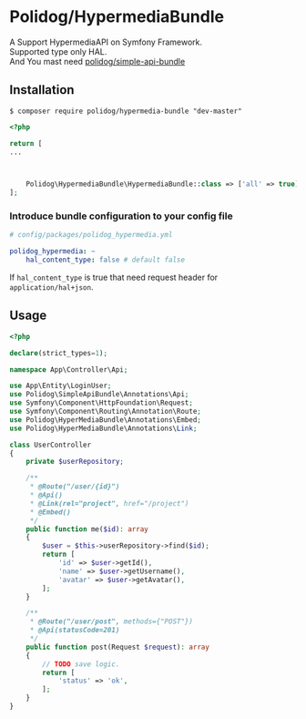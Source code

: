# Polidog/HypermediaBundle

A Support HypermediaAPI on Symfony Framework.  
Supported type only HAL.   
And You mast need [polidog/simple-api-bundle](https://packagist.org/packages/polidog/simple-api-bundle)

## Installation

```shell script
$ composer require polidog/hypermedia-bundle "dev-master" 
```

```php
<?php

return [
...



    Polidog\HypermediaBundle\HypermediaBundle::class => ['all' => true]
];

```

### Introduce bundle configuration to your config file

```yaml
# config/packages/polidog_hypermedia.yml

polidog_hypermedia: ~
    hal_content_type: false # default false
```

If `hal_content_type` is true that need request header for `application/hal+json`.


## Usage

```php
<?php

declare(strict_types=1);

namespace App\Controller\Api;

use App\Entity\LoginUser;
use Polidog\SimpleApiBundle\Annotations\Api;
use Symfony\Component\HttpFoundation\Request;
use Symfony\Component\Routing\Annotation\Route;
use Polidog\HyperMediaBundle\Annotations\Embed;
use Polidog\HyperMediaBundle\Annotations\Link;

class UserController
{
    private $userRepository;

    /**
     * @Route("/user/{id}")
     * @Api()
     * @Link(rel="project", href="/project")
     * @Embed()  
     */
    public function me($id): array
    {
        $user = $this->userRepository->find($id);
        return [
            'id' => $user->getId(),
            'name' => $user->getUsername(),
            'avatar' => $user->getAvatar(),
        ];
    }

    /**
     * @Route("/user/post", methods={"POST"})
     * @Api(statusCode=201)
     */
    public function post(Request $request): array
    {
        // TODO save logic.
        return [
            'status' => 'ok',
        ];
    }
}

```
